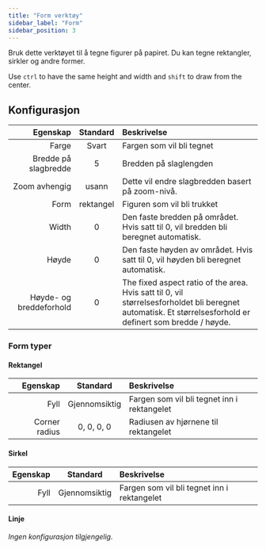 ```yaml
---
title: "Form verktøy"
sidebar_label: "Form"
sidebar_position: 3
---
```



Bruk dette verktøyet til å tegne figurer på papiret. Du kan tegne rektangler, sirkler og andre former.

Use `ctrl` to have the same height and width and `shift` to draw from the center.

## Konfigurasjon

|                Egenskap | Standard  | Beskrivelse                                                                                                                                                |
| -----------------------:|:---------:|:---------------------------------------------------------------------------------------------------------------------------------------------------------- |
|                   Farge |   Svart   | Fargen som vil bli tegnet                                                                                                                                  |
|    Bredde på slagbredde |     5     | Bredden på slaglengden                                                                                                                                     |
|           Zoom avhengig |   usann   | Dette vil endre slagbredden basert på zoom-nivå.                                                                                                           |
|                    Form | rektangel | Figuren som vil bli trukket                                                                                                                                |
|                   Width |     0     | Den faste bredden på området. Hvis satt til 0, vil bredden bli beregnet automatisk.                                                                        |
|                   Høyde |     0     | Den faste høyden av området. Hvis satt til 0, vil høyden bli beregnet automatisk.                                                                          |
| Høyde- og breddeforhold |     0     | The fixed aspect ratio of the area. Hvis satt til 0, vil størrelsesforholdet bli beregnet automatisk. Et størrelsesforhold er definert som bredde / høyde. |

### Form typer

#### Rektangel

|      Egenskap |   Standard    | Beskrivelse                                 |
| -------------:|:-------------:|:------------------------------------------- |
|          Fyll | Gjennomsiktig | Fargen som vil bli tegnet inn i rektangelet |
| Corner radius |  0, 0, 0, 0   | Radiusen av hjørnene til rektangelet        |

#### Sirkel

| Egenskap |   Standard    | Beskrivelse                                 |
| --------:|:-------------:|:------------------------------------------- |
|     Fyll | Gjennomsiktig | Fargen som vil bli tegnet inn i rektangelet |

#### Linje

*Ingen konfigurasjon tilgjengelig.*
